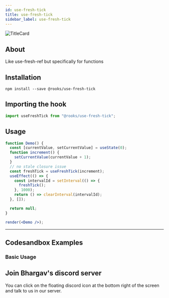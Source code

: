 ```yaml
---
id: use-fresh-tick
title: use-fresh-tick
sidebar_label: use-fresh-tick
---
```



![TitleCard](https://raw.githubusercontent.com/imbhargav5/rooks/HEAD/packages/fresh-tick/title-card.svg)

    

## About

Like use-fresh-ref but specifically for functions

[//]: # "Main"

## Installation

    npm install --save @rooks/use-fresh-tick

## Importing the hook

```javascript
import useFreshTick from "@rooks/use-fresh-tick";
```

## Usage

```jsx
function Demo() {
  const [currentValue, setCurrentValue] = useState(0);
  function increment() {
    setCurrentValue(currentValue + 1);
  }
  // no stale closure issue
  const freshTick = useFreshTick(increment);
  useEffect(() => {
    const intervalId = setInterval(() => {
      freshTick();
    }, 1000);
    return () => clearInterval(intervalId);
  }, []);

  return null;
}

render(<Demo />);
```


---

## Codesandbox Examples

### Basic Usage    



## Join Bhargav's discord server
You can click on the floating discord icon at the bottom right of the screen and talk to us in our server.

    